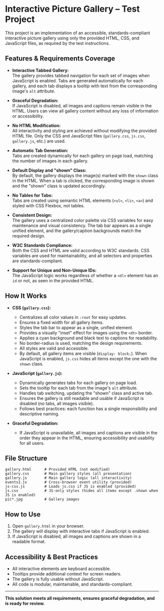 # Interactive Picture Gallery – Test Project

This project is an implementation of an accessible, standards-compliant interactive picture gallery using only the provided HTML, CSS, and JavaScript files, as required by the test instructions.

## Features & Requirements Coverage

- **Interactive Tabbed Gallery:**  
  The gallery provides tabbed navigation for each set of images when JavaScript is enabled. Tabs are generated automatically for each gallery, and each tab displays a tooltip with text from the corresponding image's `alt` attribute.

- **Graceful Degradation:**  
  If JavaScript is disabled, all images and captions remain visible in the HTML. Users can view all gallery content without any loss of information or accessibility.

- **No HTML Modification:**  
  All interactivity and styling are achieved without modifying the provided HTML file. Only the CSS and JavaScript files (`gallery.css`, `js.css`, `gallery.js`, etc.) are used.

- **Automatic Tab Generation:**  
  Tabs are created dynamically for each gallery on page load, matching the number of images in each gallery.

- **Default Display and "shown" Class:**  
  By default, the gallery displays the image(s) marked with the `shown` class in the HTML. When a tab is clicked, the corresponding image is shown and the "shown" class is updated accordingly.

- **No Tables for Tabs:**  
  Tabs are created using semantic HTML elements (`<ul>`, `<li>`, `<a>`) and styled with CSS Flexbox, not tables.

- **Consistent Design:**  
  The gallery uses a centralized color palette via CSS variables for easy maintenance and visual consistency. The tab bar appears as a single unified element, and the gallery/caption backgrounds match the required design.

- **W3C Standards Compliance:**  
  Both the CSS and HTML are valid according to W3C standards. CSS variables are used for maintainability, and all selectors and properties are standards-compliant.

- **Support for Unique and Non-Unique IDs:**  
  The JavaScript logic works regardless of whether a `<dl>` element has an `id` or not, as seen in the provided HTML.

## How It Works

- **CSS (`gallery.css`):**  
  - Centralizes all color values in `:root` for easy updates.
  - Ensures a fixed width for all gallery items.
  - Styles the tab bar to appear as a single, unified element.
  - Provides a visually "inset" effect for images using the `<dt>` border.
  - Applies a cyan background and black text to captions for readability.
  - No border-radius is used, matching the design requirements.
  - All styles are valid and accessible.
  - By default, all gallery items are visible (`display: block;`). When JavaScript is enabled, `js.css` hides all items except the one with the `shown` class.

- **JavaScript (`gallery.js`):**  
  - Dynamically generates tabs for each gallery on page load.
  - Sets the tooltip for each tab from the image's `alt` attribute.
  - Handles tab switching, updating the "shown" class and active tab.
  - Ensures the gallery is still readable and usable if JavaScript is disabled (no tabs, all images visible).
  - Follows best practices: each function has a single responsibility and descriptive naming.

- **Graceful Degradation:**  
  - If JavaScript is unavailable, all images and captions are visible in the order they appear in the HTML, ensuring accessibility and usability for all users.

## File Structure

```
gallery.html      # Provided HTML (not modified)
gallery.css       # Main gallery styles (all presentation)
gallery.js        # Main gallery logic (all interactivity)
events2.js        # Cross-browser event utility (provided)
js-css.js         # Loads js.css if JS is enabled (provided)
js.css            # JS-only styles (hides all items except .shown when JS is enabled)
pic*.jpg          # Gallery images
```

## How to Use

1. Open `gallery.html` in your browser.
2. The gallery will display with interactive tabs if JavaScript is enabled.
3. If JavaScript is disabled, all images and captions are shown in a readable format.

## Accessibility & Best Practices

- All interactive elements are keyboard accessible.
- Tooltips provide additional context for screen readers.
- The gallery is fully usable without JavaScript.
- All code is modular, maintainable, and standards-compliant.

---

**This solution meets all requirements, ensures graceful degradation, and is ready for review.**